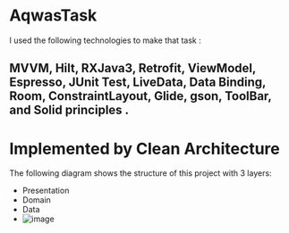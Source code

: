 # AqwasTask
I used the following technologies to make that task :
## MVVM, Hilt, RXJava3, Retrofit, ViewModel, Espresso, JUnit Test, LiveData, Data Binding, Room, ConstraintLayout, Glide, gson, ToolBar, and Solid principles .
# Implemented by Clean Architecture
The following diagram shows the structure of this project with 3 layers:
- Presentation
- Domain
- Data
- ![image](https://raw.githubusercontent.com/ZahraHeydari/Android-Clean-Architecture-MVVM-Hilt-RX/master/diagram.png?raw=true)
